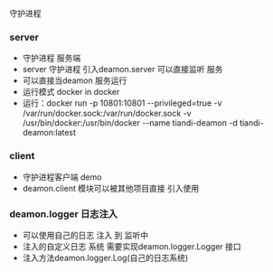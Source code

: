 守护进程

### server
- 守护进程 服务端
- server 守护进程  引入deamon.server 可以直接监听 服务 
- 可以直接当deamon 服务运行
- 运行模式 docker in docker
- 运行：docker run -p 10801:10801 --privileged=true -v /var/run/docker.sock:/var/run/docker.sock -v /usr/bin/docker:/usr/bin/docker --name tiandi-deamon -d tiandi-deamon:latest

### client
- 守护进程客户端  demo
- deamon.client 模块可以被其他项目直接 引入使用

### deamon.logger 日志注入
- 可以使用自己的日志 注入 到 监听中
- 注入的自定义日志 系统 需要实现deamon.logger.Logger 接口
- 注入方法deamon.logger.Log(自己的日志系统)